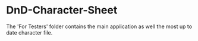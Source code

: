 # DnD-Character-Sheet

The 'For Testers' folder contains the main application as well the most up to date character file.